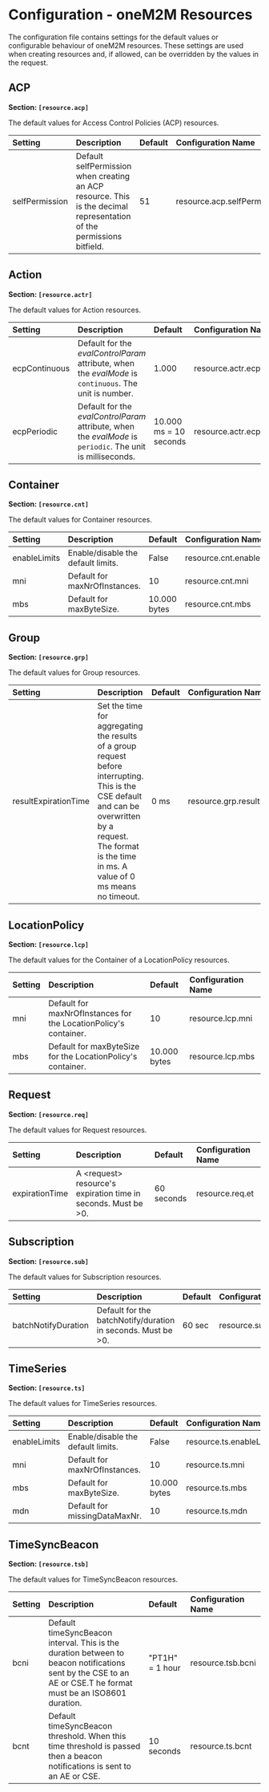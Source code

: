 # Configuration - oneM2M Resources

The configuration file contains settings for the default values or configurable behaviour of oneM2M resources. These settings are used when creating resources and, if allowed, can be overridden by the values in the request.

## ACP

**Section: `[resource.acp]`**

The default values for Access Control Policies (ACP) resources.

| Setting        | Description                                                                                                           |Default | Configuration Name            |
|:---------------|:----------------------------------------------------------------------------------------------------------------------|:-------|:------------------------------|
| selfPermission | Default selfPermission when creating an ACP resource. This is the decimal representation of the permissions bitfield. | 51     | resource.acp.selfPermission   |


## Action

**Section: `[resource.actr]`**

The default values for Action resources.

| Setting       | Description                                                                                                | Default                | Configuration Name          |
|:--------------|:-----------------------------------------------------------------------------------------------------------|:-----------------------|:----------------------------|
| ecpContinuous | Default for the *evalControlParam* attribute, when the *evalMode* is `continuous`. The unit is number.     | 1.000                  | resource.actr.ecpContinuous |
| ecpPeriodic   | Default for the *evalControlParam* attribute, when the *evalMode* is `periodic`. The unit is milliseconds. | 10.000 ms = 10 seconds | resource.actr.ecpPeriodic   |


## Container

**Section: `[resource.cnt]`**

The default values for Container resources.

| Setting      | Description                        | Default      | Configuration Name        |
|:-------------|:-----------------------------------|:-------------|:--------------------------|
| enableLimits | Enable/disable the default limits. | False        | resource.cnt.enableLimits |
| mni          | Default for maxNrOfInstances.      | 10           | resource.cnt.mni          |
| mbs          | Default for maxByteSize.           | 10.000 bytes | resource.cnt.mbs          |


## Group

**Section: `[resource.grp]`**

The default values for Group resources.

| Setting              | Description                                                                                                                                                                                                  |Default | Configuration Name                |
|:---------------------|:-------------------------------------------------------------------------------------------------------------------------------------------------------------------------------------------------------------|:-------|:----------------------------------|
| resultExpirationTime | Set the time for aggregating the results of a group request before interrupting. This is the CSE default and can be overwritten by a request. The format is the time in ms. A value of 0 ms means no timeout.| 0 ms   | resource.grp.resultExpirationTime |


## LocationPolicy

**Section: `[resource.lcp]`**

The default values for the Container of a LocationPolicy resources.

| Setting | Description                                                       |Default      | Configuration Name |
|:--------|:------------------------------------------------------------------|:------------|:-------------------|
| mni     | Default for maxNrOfInstances for the LocationPolicy's container.  | 10          | resource.lcp.mni   |
| mbs     | Default for maxByteSize for the LocationPolicy's container.	      | 10.000 bytes| resource.lcp.mbs   |


## Request

**Section: `[resource.req]`**

The default values for Request resources.

| Setting        | Description                                                        |Default     | Configuration Name |
|:---------------|:-------------------------------------------------------------------|:-----------|:-------------------|
| expirationTime | A &lt;request> resource's  expiration time in seconds. Must be >0. | 60 seconds | resource.req.et    |


## Subscription

**Section: `[resource.sub]`**

The default values for Subscription resources.

| Setting             | Description                                                                           | Default | Configuration Name                 |
|:--------------------|:--------------------------------------------------------------------------------------|:--------|:-----------------------------------|
| batchNotifyDuration | Default for the batchNotify/duration in seconds. Must be >0.                          | 60 sec  | resource.sub.batchNotifyDuration   |

## TimeSeries

**Section: `[resource.ts]`**

The default values for TimeSeries resources.

| Setting      | Description                        | Default      | Configuration Name       |
|:-------------|:-----------------------------------|:-------------|:-------------------------|
| enableLimits | Enable/disable the default limits. | False        | resource.ts.enableLimits |
| mni          | Default for maxNrOfInstances.      | 10           | resource.ts.mni          |
| mbs          | Default for maxByteSize.           | 10.000 bytes | resource.ts.mbs          |
| mdn          | Default for missingDataMaxNr.      | 10           | resource.ts.mdn          |


## TimeSyncBeacon

**Section: `[resource.tsb]`**

The default values for TimeSyncBeacon resources.

| Setting | Description                                                                                                                                                    | Default         | Configuration Name |
|:--------|:---------------------------------------------------------------------------------------------------------------------------------------------------------------|:----------------|:-------------------|
| bcni    | Default timeSyncBeacon interval. This is the duration between to beacon notifications sent by the CSE to an AE or CSE.T he format must be an ISO8601 duration. | "PT1H" = 1 hour | resource.tsb.bcni  |
| bcnt    | Default timeSyncBeacon threshold. When this time threshold is passed then a beacon notifications is sent to an AE or CSE.                                      | 10 seconds      | resource.ts.bcnt   |

